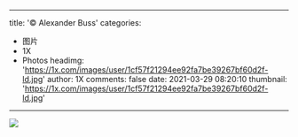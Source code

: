 
---
title: '© Alexander Buss'
categories: 
 - 图片
 - 1X
 - Photos
headimg: 'https://1x.com/images/user/1cf57f21294ee92fa7be39267bf60d2f-ld.jpg'
author: 1X
comments: false
date: 2021-03-29 08:20:10
thumbnail: 'https://1x.com/images/user/1cf57f21294ee92fa7be39267bf60d2f-ld.jpg'
---

<div>   
<img src="https://1x.com/images/user/1cf57f21294ee92fa7be39267bf60d2f-ld.jpg" referrerpolicy="no-referrer">  
</div>
            